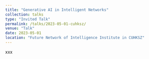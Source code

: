 ```yaml
---
title: "Generative AI in Intelligent Networks"
collection: talks
type: "Invited Talk"
permalink: /talks/2023-05-01-cuhksz/
venue: "Talk"
date: 2023-05-01
location: "Future Network of Intelligence Institute in CUHKSZ"
---
```


xxx
